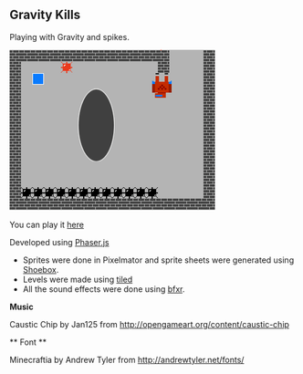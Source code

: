 ##  Gravity Kills 

Playing with Gravity and spikes.

![screenshot](screenshot.png)

You can play it [here](http://divideby5.com/games/gravity_kills/)

Developed using [Phaser.js](http://phaser.io)


*  Sprites were done in Pixelmator and sprite sheets were generated using [Shoebox](http://renderhjs.net/shoebox/).
*  Levels were made using [tiled](http://www.mapeditor.org/)
*  All the sound effects were done using [bfxr](http://bfxr.net).

**Music**

Caustic Chip by Jan125 from http://opengameart.org/content/caustic-chip

** Font **

Minecraftia by Andrew Tyler from http://andrewtyler.net/fonts/
